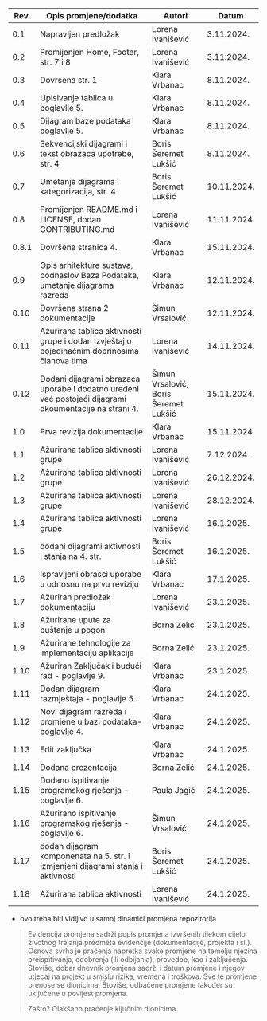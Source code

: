 | Rev.  | Opis promjene/dodatka                                                                                  | Autori                                | Datum       |
| ----- | ------------------------------------------------------------------------------------------------------ | ------------------------------------- | ----------- |
| 0.1   | Napravljen predložak                                                                                   | Lorena Ivanišević                     | 3.11.2024.  |
| 0.2   | Promijenjen Home, Footer, str. 7 i 8                                                                   | Lorena Ivanišević                     | 3.11.2024.  |
| 0.3   | Dovršena str. 1                                                                                        | Klara Vrbanac                         | 8.11.2024.  |
| 0.4   | Upisivanje tablica u poglavlje 5.                                                                      | Klara Vrbanac                         | 8.11.2024.  |
| 0.5   | Dijagram baze podataka poglavlje 5.                                                                    | Klara Vrbanac                         | 8.11.2024.  |
| 0.6   | Sekvencijski dijagrami i tekst obrazaca upotrebe, str. 4                                               | Boris Šeremet Lukšić                  | 8.11.2024.  |
| 0.7   | Umetanje dijagrama i kategorizacija, str. 4                                                            | Boris Šeremet Lukšić                  | 10.11.2024. |
| 0.8   | Promijenjen README.md i LICENSE, dodan CONTRIBUTING.md                                                 | Lorena Ivanišević                     | 11.11.2024. |
| 0.8.1 | Dovršena stranica 4.                                                                                   | Klara Vrbanac                         | 15.11.2024. |
| 0.9   | Opis arhitekture sustava, podnaslov Baza Podataka, umetanje dijagrama razreda                          | Klara Vrbanac                         | 12.11.2024. |
| 0.10  | Dovršena strana 2 dokumentacije                                                                        | Šimun Vrsalović                       | 12.11.2024. |
| 0.11  | Ažurirana tablica aktivnosti grupe i dodan izvještaj o pojedinačnim doprinosima članova tima           | Lorena Ivanišević                     | 14.11.2024. |
| 0.12  | Dodani dijagrami obrazaca uporabe i dodatno uređeni već postojeći dijagrami dkoumentacije na strani 4. | Šimun Vrsalović, Boris Šeremet Lukšić | 15.11.2024. |
| 1.0   | Prva revizija dokumentacije                                                                            | Klara Vrbanac                         | 15.11.2024. |
| 1.1   | Ažurirana tablica aktivnosti grupe                                                                     | Lorena Ivanišević                     | 7.12.2024.  |
| 1.2   | Ažurirana tablica aktivnosti grupe                                                                     | Lorena Ivanišević                     | 26.12.2024. |
| 1.3   | Ažurirana tablica aktivnosti grupe                                                                     | Lorena Ivanišević                     | 28.12.2024. |
| 1.4   | Ažurirana tablica aktivnosti grupe                                                                     | Lorena Ivanišević                     | 16.1.2025.  |
| 1.5   | dodani dijagrami aktivnosti i stanja na 4. str.                                                        | Boris Šeremet Lukšić                  | 16.1.2025.  |
| 1.6   | Ispravljeni obrasci uporabe u odnosnu na prvu reviziju                                                 | Klara Vrbanac                         | 17.1.2025.  |
| 1.7   | Ažuriran predložak dokumentaciju                                                                       | Lorena Ivanišević                     | 23.1.2025.  |
| 1.8   | Ažurirane upute za puštanje u pogon                                                                    | Borna Zelić                           | 23.1.2025.  |
| 1.9   | Ažurirane tehnologije za implementaciju aplikacije                                                     | Borna Zelić                           | 23.1.2025.  |
| 1.10   | Ažuriran Zaključak i budući rad - poglavlje 9.                                                        | Klara Vrbanac                         | 23.1.2025.  |
| 1.11   | Dodan dijagram razmještaja - poglavlje 5.                                                             | Klara Vrbanac                         | 24.1.2025. |
| 1.12   | Novi dijagram razreda i promjene u bazi podataka- poglavlje 4.                                        | Klara Vrbanac                         | 24.1.2025. |
| 1.13   | Edit zaključka                                                                                        | Klara Vrbanac                         | 24.1.2025. |
| 1.14   | Dodana prezentacija                                                                                   | Borna Zelić                           | 24.1.2025. |
| 1.15   | Dodano ispitivanje programskog rješenja -poglavlje 6.                                                 | Paula Jagić                           | 24.1.2025. |
| 1.16   | Ažurirano ispitivanje programskog rješenja - poglavlje 6.                                             | Šimun Vrsalović                       | 24.1.2025. |
| 1.17   | dodan dijagram komponenata na 5. str. i izmjenjeni dijagrami stanja i aktivnosti                      | Boris Šeremet Lukšić                  | 24.1.2025. |
| 1.18   | Ažurirana tablica aktivnosti  | Lorena Ivanišević                  | 24.1.2025. |
-  ovo treba biti vidljivo u samoj dinamici promjena repozitorija

> Evidencija promjena sadrži popis promjena izvršenih tijekom cijelo životnog trajanja predmeta evidencije (dokumentacije, projekta i sl.). Osnova svrha je praćenja napretka svake promjene na temelju njezina preispitivanja, odobrenja (ili odbijanja), provedbe, kao i zaključenja. Štoviše, dobar dnevnik promjena sadrži i datum promjene i njegov utjecaj na projekt u smislu rizika, vremena i troškova. Sve te promjene prenose se dionicima. Štoviše, odbačene promjene također su uključene u povijest promjena.
>
> Zašto? Olakšano praćenje ključnim dionicima.
